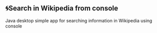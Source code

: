 :cyclone:Search in Wikipedia from console
-----------
Java desktop simple app for searching information in Wikipedia using console
